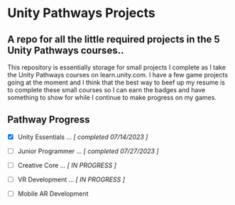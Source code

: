 # Unity Pathways Projects
## A repo for all the little required projects in the 5 Unity Pathways courses..

This repository is essentially storage for small projects I complete as I take the Unity Pathways courses on learn.unity.com. I have a few game projects going at the moment and I think that the best way to beef up my resume is to complete these small courses so I can earn the badges and have something to show for while I continue to make progress on my games.

## Pathway Progress
- [x] Unity Essentials ... _[ completed 07/14/2023 ]_
- [ ] Junior Programmer ... _[ completed 07/27/2023 ]_
- [ ] Creative Core ... _[ IN PROGRESS ]_
- [ ] VR Development ... _[ IN PROGRESS ]_
- [ ] Mobile AR Development


